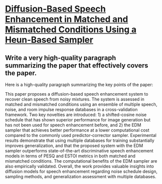 # [Diffusion-Based Speech Enhancement in Matched and Mismatched Conditions   Using a Heun-Based Sampler](https://arxiv.org/abs/2312.02683)

## Write a very high-quality paragraph summarizing the paper that effectively covers the paper.

 Here is a high-quality paragraph summarizing the key points of the paper:

This paper proposes a diffusion-based speech enhancement system to recover clean speech from noisy mixtures. The system is assessed in matched and mismatched conditions using an ensemble of multiple speech, noise, and room impulse response databases in a cross-validation framework. Two key novelties are introduced: 1) a shifted-cosine noise schedule that has shown superior performance for image generation but has not been used for speech enhancement before, and 2) the EDM sampler that achieves better performance at a lower computational cost compared to the commonly used predictor-corrector sampler. Experimental results demonstrate that using multiple databases for training substantially improves generalization, and that the proposed system with the EDM sampler outperforms state-of-the-art discriminative speech enhancement models in terms of PESQ and ESTOI metrics in both matched and mismatched conditions. The computational benefits of the EDM sampler are also empirically validated. Overall, the work provides valuable insights into diffusion models for speech enhancement regarding noise schedule design, sampling methods, and generalization assessment with multiple databases.
